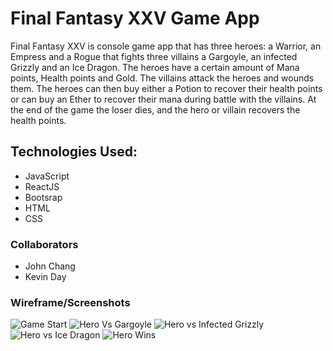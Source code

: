 # Final Fantasy XXV Game App

Final Fantasy XXV is console game app that has three heroes: a Warrior, an Empress and a Rogue that fights three villains a Gargoyle, an infected Grizzly and an Ice Dragon. The heroes have a certain amount of Mana points, Health points and Gold. The villains attack the heroes and wounds them. The heroes can then buy either a Potion to recover their health points or can buy an Ether to recover their mana during battle with the villains. At the end of the game the loser dies, and the hero or villain recovers the health points.

## Technologies Used:
* JavaScript
* ReactJS
* Bootsrap
* HTML
* CSS

### Collaborators
* John Chang 
* Kevin Day

### Wireframe/Screenshots 
![Game Start](<img src="https://image.ibb.co/eqJX8d/Game_Start.png" alt="Game_Start" border="0">)
![Hero Vs Gargoyle](<img src="https://image.ibb.co/cGBr1y/Heroe_vs_Gargoyle.png" alt="Heroe_vs_Gargoyle" border="0">)
![Hero vs Infected Grizzly](<img src="https://image.ibb.co/nn8FTd/Heroe_vs_Infected_Grizzly.png" alt="Heroe_vs_Infected_Grizzly" border="0">)
![Hero vs Ice Dragon](<img src="https://image.ibb.co/hDv44J/Hero_vs_Ice_Dragon.png" alt="Hero_vs_Ice_Dragon" border="0">)
![Hero Wins](<img src="https://image.ibb.co/iiPE4J/Hero_Wins.png" alt="Hero_Wins" border="0">)